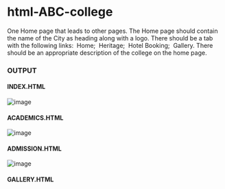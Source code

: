 # html-ABC-college

One Home page that leads to other pages. The Home page should contain the name of the City as heading along with a logo. There should be a tab with the following links:
 Home;
 Heritage;
 Hotel Booking;
 Gallery.
There should be an appropriate description of the college on the home page.

### OUTPUT
#### INDEX.HTML
![image](https://github.com/user-attachments/assets/3baeada3-8d9d-47fc-82ad-6241b6f751b2)
#### ACADEMICS.HTML
![image](https://github.com/user-attachments/assets/18c98ee7-80e4-46e9-8b64-1a0ad5925242)
#### ADMISSION.HTML
![image](https://github.com/user-attachments/assets/fba815a0-e282-4a7b-b746-5d92fdd51ad8)
#### GALLERY.HTML
